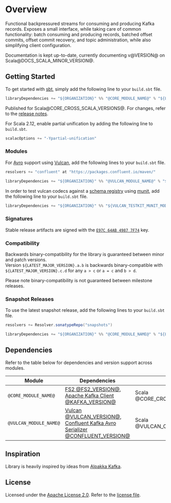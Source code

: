 # Overview

Functional backpressured streams for consuming and producing Kafka records. Exposes a small interface, while taking care of common functionality: batch consuming and producing records, batched offset commits, offset commit recovery, and topic administration, while also simplifying client configuration.

Documentation is kept up-to-date, currently documenting v@VERSION@ on Scala@DOCS_SCALA_MINOR_VERSION@.

## Getting Started

To get started with [sbt](https://scala-sbt.org), simply add the following line to your `build.sbt` file.

```scala
libraryDependencies += "${ORGANIZATION}" %% "@CORE_MODULE_NAME@" % "${LATEST_VERSION}"
```

Published for Scala@CORE_CROSS_SCALA_VERSIONS@. For changes, refer to the [release notes](https://github.com/fd4s/fs2-kafka/releases).

For Scala 2.12, enable partial unification by adding the following line to `build.sbt`.

```scala
scalacOptions += "-Ypartial-unification"
```

### Modules

For [Avro](https://avro.apache.org) support using [Vulcan](modules.md#vulcan), add the following lines to your `build.sbt` file.

```scala
resolvers += "confluent" at "https://packages.confluent.io/maven/"

libraryDependencies += "${ORGANIZATION}" %% "@VULCAN_MODULE_NAME@" % "${LATEST_VERSION}"
```

In order to test vulcan codecs against a [schema registry](https://docs.confluent.io/platform/current/schema-registry/index) using 
[munit](https://scalameta.org/munit/), add the following line to your `build.sbt` file.

```scala
libraryDependencies += "${ORGANIZATION}" %% "${VULCAN_TESTKIT_MUNIT_MODULE_NAME}" % "${LATEST_VERSION}"
```

### Signatures

Stable release artifacts are signed with the [`E97C 64AB 4987 7F74`](https://keys.openpgp.org/search?q=D9A5006CBC771CEAEB0CA118E97C64AB49877F74) key.

### Compatibility

Backwards binary-compatibility for the library is guaranteed between minor and patch versions.<br>
Version `${LATEST_MAJOR_VERSION}.a.b` is backwards binary-compatible with `${LATEST_MAJOR_VERSION}.c.d` for any `a > c` or `a = c` and `b > d`.

Please note binary-compatibility is not guaranteed between milestone releases.

### Snapshot Releases

To use the latest snapshot release, add the following lines to your `build.sbt` file.

```scala
resolvers += Resolver.sonatypeRepo("snapshots")

libraryDependencies += "${ORGANIZATION}" %% "@CORE_MODULE_NAME@" % "${LATEST_SNAPSHOT_VERSION}"
```

## Dependencies

Refer to the table below for dependencies and version support across modules.

| Module                 | Dependencies                                                                                                                                                      | Scala                               |
| ---------------------- |-------------------------------------------------------------------------------------------------------------------------------------------------------------------|-------------------------------------|
| `@CORE_MODULE_NAME@`   | [FS2 @FS2_VERSION@](https://github.com/functional-streams-for-scala/fs2), [Apache Kafka Client @KAFKA_VERSION@](https://github.com/apache/kafka)                  | Scala @CORE_CROSS_SCALA_VERSIONS@   |
| `@VULCAN_MODULE_NAME@` | [Vulcan @VULCAN_VERSION@](https://github.com/fd4s/vulcan), [Confluent Kafka Avro Serializer @CONFLUENT_VERSION@](https://github.com/confluentinc/schema-registry) | Scala @VULCAN_CROSS_SCALA_VERSIONS@ |

## Inspiration

Library is heavily inspired by ideas from [Alpakka Kafka](https://github.com/akka/alpakka-kafka).

## License

Licensed under the [Apache License 2.0](https://www.apache.org/licenses/LICENSE-2.0). Refer to the [license file](https://github.com/fd4s/fs2-kafka/blob/master/license.txt).
